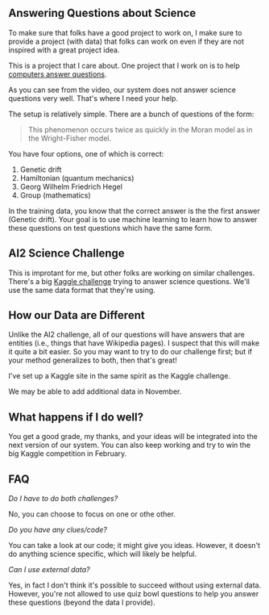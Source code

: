 ## Answering Questions about Science

To make sure that folks have a good project to work on, I make sure to provide a project (with data) that folks can work on even if they are not inspired with a great project idea.

This is a project that I care about.  One project that I work on is to help [computers answer questions](https://www.youtube.com/embed/kTXJCEvCDYk).  

As you can see from the video, our system does not answer science questions very well.  That's where I need your help.

The setup is relatively simple.  There are a bunch of questions of the form:

> This phenomenon occurs twice as quickly in the Moran model as in the Wright-Fisher model.

You have four options, one of which is correct:
1. Genetic drift
2. Hamiltonian (quantum mechanics)
3. Georg Wilhelm Friedrich Hegel
4. Group (mathematics)

In the training data, you know that the correct answer is the the first answer (Genetic drift).  Your goal is to use machine learning to learn how to answer these questions on test questions which have the same form.

## AI2 Science Challenge

This is improtant for me, but other folks are working on similar challenges.  There's a big [Kaggle challenge](https://www.kaggle.com/c/the-allen-ai-science-challenge) trying to answer science questions.  We'll use the same data format that they're using.

## How our Data are Different

Unlike the AI2 challenge, all of our questions will have answers that are entities (i.e., things that have Wikipedia pages).  I suspect that this will make it quite a bit easier.  So you may want to try to do our challenge first; but if your method generalizes to both, then that's great!

I've set up a Kaggle site in the same spirit as the Kaggle challenge.

We may be able to add additional data in November.

## What happens if I do well?

You get a good grade, my thanks, and your ideas will be integrated into the next version of our system.  You can also keep working and try to win the big Kaggle competition in February.

## FAQ

*Do I have to do both challenges?*

No, you can choose to focus on one or othe other.  

*Do you have any clues/code?*

You can take a look at our code; it might give you ideas.  However, it doesn't do anything science specific, which will likely be helpful.

*Can I use external data?*

Yes, in fact I don't think it's possible to succeed without using external data.  However, you're not allowed to use quiz bowl questions to help you answer these questions (beyond the data I provide).
